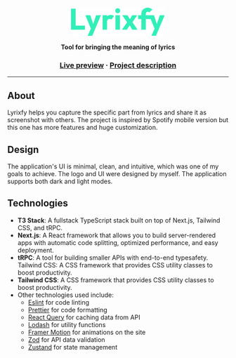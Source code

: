 <p align="center">
  <a href="https://dogehouse.tv">
    <img height=64 src="https://raw.githubusercontent.com/ivenuss/lyrixfy/master/public/static/logo.svg"/>
  </a>
  <p align="center"><strong>Tool for bringing the meaning of lyrics</strong></p>
</p>

<h3 align="center">
  <a href="https://lyrixfy.com/">Live preview</a>
  <span> · </span>
  <a href="https://jakubh.com/projects/lyrixfy">Project description</a>
</h3>

---

## About

Lyrixfy helps you capture the specific part from lyrics and share it as screenshot with others. The project is inspired by Spotify mobile version but this one has more features and huge customization.

## Design

The application's UI is minimal, clean, and intuitive, which was one of my goals to achieve. The logo and UI were designed by myself. The application supports both dark and light modes.

## Technologies

- **T3 Stack**: A fullstack TypeScript stack built on top of Next.js, Tailwind CSS, and tRPC.
- **Next.js**: A React framework that allows you to build server-rendered apps with automatic code splitting, optimized performance, and easy deployment.
- **tRPC**: A tool for building smaller APIs with end-to-end typesafety. Tailwind CSS: A CSS framework that provides CSS utility classes to boost productivity.
- **Tailwind CSS**: A CSS framework that provides CSS utility classes to boost productivity.
- Other technologies used include:
  - [Eslint](https://eslint.org/) for code linting
  - [Prettier](https://prettier.io/) for code formatting
  - [React Query](https://tanstack.com/query/) for caching data from API
  - [Lodash](https://lodash.com/) for utility functions
  - [Framer Motion](https://www.framer.com/motion/) for animations on the site
  - [Zod](https://zod.dev/) for API data validation
  - [Zustand](https://zustand-demo.pmnd.rs/) for state management

